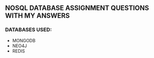 ## NOSQL DATABASE ASSIGNMENT QUESTIONS WITH MY ANSWERS

### DATABASES USED:
* MONGODB
* NEO4J
* REDIS
